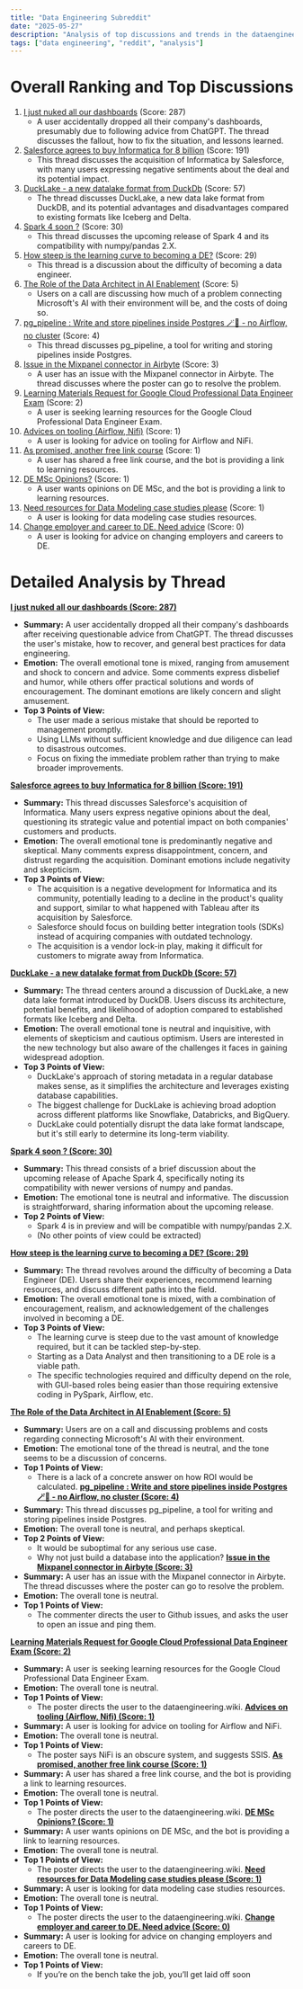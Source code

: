 ```yaml
---
title: "Data Engineering Subreddit"
date: "2025-05-27"
description: "Analysis of top discussions and trends in the dataengineering subreddit"
tags: ["data engineering", "reddit", "analysis"]
---
```


# Overall Ranking and Top Discussions
1.  [I just nuked all our dashboards](https://www.reddit.com/r/dataengineering/comments/1kwiihm/i_just_nuked_all_our_dashboards/) (Score: 287)
    *   A user accidentally dropped all their company's dashboards, presumably due to following advice from ChatGPT. The thread discusses the fallout, how to fix the situation, and lessons learned.
2.  [Salesforce agrees to buy Informatica for 8 billion](https://www.cnbc.com/amp/2025/05/27/salesforce-informatica-deal.html) (Score: 191)
    *   This thread discusses the acquisition of Informatica by Salesforce, with many users expressing negative sentiments about the deal and its potential impact.
3.  [DuckLake - a new datalake format from DuckDb](https://www.reddit.com/r/dataengineering/comments/1kwnx2o/ducklake_a_new_datalake_format_from_duckdb/) (Score: 57)
    *   The thread discusses DuckLake, a new data lake format from DuckDB, and its potential advantages and disadvantages compared to existing formats like Iceberg and Delta.
4.  [Spark 4 soon ?](https://i.redd.it/x501hzfcoc3f1.png) (Score: 30)
    *   This thread discusses the upcoming release of Spark 4 and its compatibility with numpy/pandas 2.X.
5.  [How steep is the learning curve to becoming a DE?](https://www.reddit.com/r/dataengineering/comments/1kwlvmf/how_steep_is_the_learning_curve_to_becoming_a_de/) (Score: 29)
    *   This thread is a discussion about the difficulty of becoming a data engineer.
6.  [The Role of the Data Architect in AI Enablement](https://moderndata101.substack.com/p/the-role-of-the-data-architect) (Score: 5)
    *   Users on a call are discussing how much of a problem connecting Microsoft's AI with their environment will be, and the costs of doing so.
7.  [pg_pipeline : Write and store pipelines inside Postgres 🪄🐘 - no Airflow, no cluster](https://www.reddit.com/r/dataengineering/comments/1kwsazd/pg_pipeline_write_and_store_pipelines_inside/) (Score: 4)
    *   This thread discusses pg_pipeline, a tool for writing and storing pipelines inside Postgres.
8.  [Issue in the Mixpanel connector in Airbyte](https://www.reddit.com/r/dataengineering/comments/1kwkqrm/issue_in_the_mixpanel_connector_in_airbyte/) (Score: 3)
    *   A user has an issue with the Mixpanel connector in Airbyte. The thread discusses where the poster can go to resolve the problem.
9.  [Learning Materials Request for Google Cloud Professional Data Engineer Exam](https://www.reddit.com/r/dataengineering/comments/1kwo8gu/learning_materials_request_for_google_cloud/) (Score: 2)
    *   A user is seeking learning resources for the Google Cloud Professional Data Engineer Exam.
10. [Advices on tooling (Airflow, Nifi)](https://www.reddit.com/r/dataengineering/comments/1kwqxv0/advices_on_tooling_airflow_nifi/) (Score: 1)
    *   A user is looking for advice on tooling for Airflow and NiFi.
11. [As promised, another free link course](https://www.reddit.com/r/dataengineering/comments/1kwsyrr/as_promised_another_free_link_course/) (Score: 1)
    *   A user has shared a free link course, and the bot is providing a link to learning resources.
12. [DE MSc Opinions?](https://www.reddit.com/r/dataengineering/comments/1kwteju/de_msc_opinions/) (Score: 1)
    *   A user wants opinions on DE MSc, and the bot is providing a link to learning resources.
13. [Need resources for Data Modeling case studies please](https://www.reddit.com/r/dataengineering/comments/1kwvplp/need_resources_for_data_modeling_case_studies/) (Score: 1)
    *   A user is looking for data modeling case studies resources.
14. [Change employer and career to DE. Need advice](https://www.reddit.com/r/dataengineering/comments/1kwspnx/change_employer_and_career_to_de_need_advice/) (Score: 0)
    *   A user is looking for advice on changing employers and careers to DE.

# Detailed Analysis by Thread
**[I just nuked all our dashboards (Score: 287)](https://www.reddit.com/r/dataengineering/comments/1kwiihm/i_just_nuked_all_our_dashboards/)**
*  **Summary:**  A user accidentally dropped all their company's dashboards after receiving questionable advice from ChatGPT. The thread discusses the user's mistake, how to recover, and general best practices for data engineering.
*  **Emotion:** The overall emotional tone is mixed, ranging from amusement and shock to concern and advice. Some comments express disbelief and humor, while others offer practical solutions and words of encouragement. The dominant emotions are likely concern and slight amusement.
*  **Top 3 Points of View:**
    *   The user made a serious mistake that should be reported to management promptly.
    *   Using LLMs without sufficient knowledge and due diligence can lead to disastrous outcomes.
    *   Focus on fixing the immediate problem rather than trying to make broader improvements.

**[Salesforce agrees to buy Informatica for 8 billion (Score: 191)](https://www.cnbc.com/amp/2025/05/27/salesforce-informatica-deal.html)**
*  **Summary:** This thread discusses Salesforce's acquisition of Informatica. Many users express negative opinions about the deal, questioning its strategic value and potential impact on both companies' customers and products.
*  **Emotion:** The overall emotional tone is predominantly negative and skeptical. Many comments express disappointment, concern, and distrust regarding the acquisition. Dominant emotions include negativity and skepticism.
*  **Top 3 Points of View:**
    *   The acquisition is a negative development for Informatica and its community, potentially leading to a decline in the product's quality and support, similar to what happened with Tableau after its acquisition by Salesforce.
    *   Salesforce should focus on building better integration tools (SDKs) instead of acquiring companies with outdated technology.
    *   The acquisition is a vendor lock-in play, making it difficult for customers to migrate away from Informatica.

**[DuckLake - a new datalake format from DuckDb (Score: 57)](https://www.reddit.com/r/dataengineering/comments/1kwnx2o/ducklake_a_new_datalake_format_from_duckdb/)**
*  **Summary:** The thread centers around a discussion of DuckLake, a new data lake format introduced by DuckDB. Users discuss its architecture, potential benefits, and likelihood of adoption compared to established formats like Iceberg and Delta.
*  **Emotion:** The overall emotional tone is neutral and inquisitive, with elements of skepticism and cautious optimism. Users are interested in the new technology but also aware of the challenges it faces in gaining widespread adoption.
*  **Top 3 Points of View:**
    *   DuckLake's approach of storing metadata in a regular database makes sense, as it simplifies the architecture and leverages existing database capabilities.
    *   The biggest challenge for DuckLake is achieving broad adoption across different platforms like Snowflake, Databricks, and BigQuery.
    *   DuckLake could potentially disrupt the data lake format landscape, but it's still early to determine its long-term viability.

**[Spark 4 soon ? (Score: 30)](https://i.redd.it/x501hzfcoc3f1.png)**
*  **Summary:** This thread consists of a brief discussion about the upcoming release of Apache Spark 4, specifically noting its compatibility with newer versions of numpy and pandas.
*  **Emotion:** The emotional tone is neutral and informative. The discussion is straightforward, sharing information about the upcoming release.
*  **Top 2 Points of View:**
    *   Spark 4 is in preview and will be compatible with numpy/pandas 2.X.
    *   (No other points of view could be extracted)

**[How steep is the learning curve to becoming a DE? (Score: 29)](https://www.reddit.com/r/dataengineering/comments/1kwlvmf/how_steep_is_the_learning_curve_to_becoming_a_de/)**
*  **Summary:** The thread revolves around the difficulty of becoming a Data Engineer (DE). Users share their experiences, recommend learning resources, and discuss different paths into the field.
*  **Emotion:** The overall emotional tone is mixed, with a combination of encouragement, realism, and acknowledgement of the challenges involved in becoming a DE.
*  **Top 3 Points of View:**
    *   The learning curve is steep due to the vast amount of knowledge required, but it can be tackled step-by-step.
    *   Starting as a Data Analyst and then transitioning to a DE role is a viable path.
    *   The specific technologies required and difficulty depend on the role, with GUI-based roles being easier than those requiring extensive coding in PySpark, Airflow, etc.

**[The Role of the Data Architect in AI Enablement (Score: 5)](https://moderndata101.substack.com/p/the-role-of-the-data-architect)**
*  **Summary:** Users are on a call and discussing problems and costs regarding connecting Microsoft's AI with their environment.
*  **Emotion:** The emotional tone of the thread is neutral, and the tone seems to be a discussion of concerns.
*  **Top 1 Points of View:**
    *   There is a lack of a concrete answer on how ROI would be calculated.
**[pg_pipeline : Write and store pipelines inside Postgres 🪄🐘 - no Airflow, no cluster (Score: 4)](https://www.reddit.com/r/dataengineering/comments/1kwsazd/pg_pipeline_write_and_store_pipelines_inside/)**
*  **Summary:** This thread discusses pg_pipeline, a tool for writing and storing pipelines inside Postgres.
*  **Emotion:** The overall tone is neutral, and perhaps skeptical.
*  **Top 2 Points of View:**
    *   It would be suboptimal for any serious use case.
    *   Why not just build a database into the application?
**[Issue in the Mixpanel connector in Airbyte (Score: 3)](https://www.reddit.com/r/dataengineering/comments/1kwkqrm/issue_in_the_mixpanel_connector_in_airbyte/)**
*  **Summary:** A user has an issue with the Mixpanel connector in Airbyte. The thread discusses where the poster can go to resolve the problem.
*  **Emotion:** The overall tone is neutral.
*  **Top 1 Points of View:**
    *   The commenter directs the user to Github issues, and asks the user to open an issue and ping them.

**[Learning Materials Request for Google Cloud Professional Data Engineer Exam (Score: 2)](https://www.reddit.com/r/dataengineering/comments/1kwo8gu/learning_materials_request_for_google_cloud/)**
*  **Summary:** A user is seeking learning resources for the Google Cloud Professional Data Engineer Exam.
*  **Emotion:** The overall tone is neutral.
*  **Top 1 Points of View:**
    *   The poster directs the user to the dataengineering.wiki.
**[Advices on tooling (Airflow, Nifi) (Score: 1)](https://www.reddit.com/r/dataengineering/comments/1kwqxv0/advices_on_tooling_airflow_nifi/)**
*  **Summary:** A user is looking for advice on tooling for Airflow and NiFi.
*  **Emotion:** The overall tone is neutral.
*  **Top 1 Points of View:**
    *   The poster says NiFi is an obscure system, and suggests SSIS.
**[As promised, another free link course (Score: 1)](https://www.reddit.com/r/dataengineering/comments/1kwsyrr/as_promised_another_free_link_course/)**
*  **Summary:** A user has shared a free link course, and the bot is providing a link to learning resources.
*  **Emotion:** The overall tone is neutral.
*  **Top 1 Points of View:**
    *   The poster directs the user to the dataengineering.wiki.
**[DE MSc Opinions? (Score: 1)](https://www.reddit.com/r/dataengineering/comments/1kwteju/de_msc_opinions/)**
*  **Summary:** A user wants opinions on DE MSc, and the bot is providing a link to learning resources.
*  **Emotion:** The overall tone is neutral.
*  **Top 1 Points of View:**
    *   The poster directs the user to the dataengineering.wiki.
**[Need resources for Data Modeling case studies please (Score: 1)](https://www.reddit.com/r/dataengineering/comments/1kwvplp/need_resources_for_data_modeling_case_studies/)**
*  **Summary:** A user is looking for data modeling case studies resources.
*  **Emotion:** The overall tone is neutral.
*  **Top 1 Points of View:**
    *   The poster directs the user to the dataengineering.wiki.
**[Change employer and career to DE. Need advice (Score: 0)](https://www.reddit.com/r/dataengineering/comments/1kwspnx/change_employer_and_career_to_de_need_advice/)**
*  **Summary:** A user is looking for advice on changing employers and careers to DE.
*  **Emotion:** The overall tone is neutral.
*  **Top 1 Points of View:**
    *   If you’re on the bench take the job, you’ll get laid off soon
